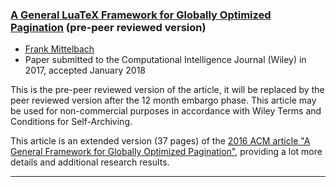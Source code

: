 

### <a href="{{site.baseurl}}/publications/2018-01-FMi-CI-Journal-28454894_as_submitted.pdf" target="_blank" onclick="vgwPixelCall('76c39a7e25524b9a8b93f680f6f20cba');">A General LuaTeX Framework for Globally Optimized Pagination</a> (pre-peer reviewed version)

+ [Frank Mittelbach]({{site.baseurl}}/about/team/#frank-mittelbach)
+ Paper submitted to the Computational Intelligence Journal (Wiley) in 2017, accepted January 2018 

This is the pre-peer reviewed version of the article, it will be
replaced by the peer reviewed version after the 12 month embargo
phase. This article may be used for non-commercial purposes in
accordance with Wiley Terms and Conditions for Self-Archiving.

This article is an extended version (37 pages) of the [2016 ACM article "A General Framework for Globally Optimized Pagination"]({{site.baseurl}}/publications/indexbytopic/pagination/#from-acm-doceng-conference-2016-vienna-austria), providing a
lot more details and additional research results.



***

